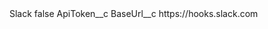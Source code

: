 <?xml version="1.0" encoding="UTF-8"?>
<CustomMetadata xmlns="http://soap.sforce.com/2006/04/metadata" xmlns:xsi="http://www.w3.org/2001/XMLSchema-instance" xmlns:xsd="http://www.w3.org/2001/XMLSchema">
    <label>Slack</label>
    <protected>false</protected>
    <values>
        <field>ApiToken__c</field>
        <value xsi:nil="true"/>
    </values>
    <values>
        <field>BaseUrl__c</field>
        <value xsi:type="xsd:string">https://hooks.slack.com</value>
    </values>
</CustomMetadata>
